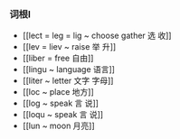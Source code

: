 ### 词根l
- [[lect  = leg  = lig ~ choose gather 选 收]]
- [[lev = liev ~  raise 举 升]]
- [[liber = free 自由]]
- [[lingu ~ language 语言]]
- [[liter ~ letter 文字 字母]]
- [[loc  ~ place 地方]]
- [[log ~ speak  言 说]]
- [[loqu ~ speak 言 说]]
- [[lun ~ moon 月亮]]
